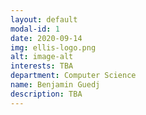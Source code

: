```yaml
---
layout: default
modal-id: 1
date: 2020-09-14
img: ellis-logo.png
alt: image-alt
interests: TBA
department: Computer Science
name: Benjamin Guedj
description: TBA 
---
```

